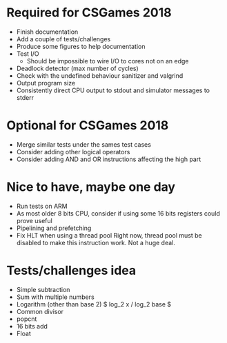 # Required for CSGames 2018
- Finish documentation
- Add a couple of tests/challenges
- Produce some figures to help documentation
- Test I/O
    * Should be impossible to wire I/O to cores not on an edge
- Deadlock detector (max number of cycles)
- Check with the undefined behaviour sanitizer and valgrind
- Output program size
- Consistently direct CPU output to stdout and simulator messages to stderr

# Optional for CSGames 2018
- Merge similar tests under the sames test cases
- Consider adding other logical operators
- Consider adding AND and OR instructions affecting the high part

# Nice to have, maybe one day
- Run tests on ARM
- As most older 8 bits CPU, consider if using some 16 bits registers could prove useful
- Pipelining and prefetching
- Fix HLT when using a thread pool
    Right now, thread pool must be disabled to make this instruction work. Not a huge deal.

# Tests/challenges idea
- Simple subtraction
- Sum with multiple numbers
- Logarithm (other than base 2) $ log_2 x / log_2 base $
- Common divisor
- popcnt
- 16 bits add
- Float
